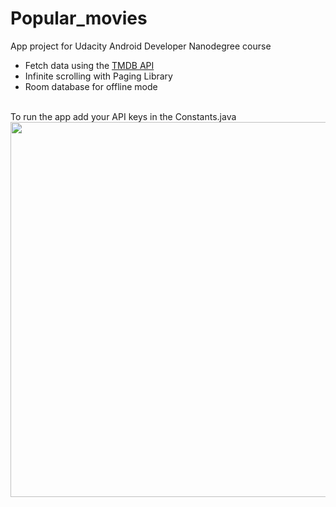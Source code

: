 # Popular_movies

App project for Udacity Android Developer Nanodegree course

* Fetch data using the  <a href="https://www.themoviedb.org" target="_blank">TMDB API</a>
* Infinite scrolling with Paging Library
* Room database for offline mode
<br>
To run the app add your API keys in the Constants.java

<img src="s1.png" width="600px"/>
